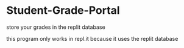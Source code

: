 # Student-Grade-Portal

store your grades in the replit database

this program only works in repl.it because it uses the replit database
